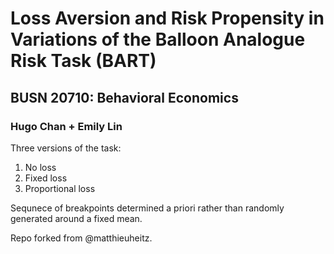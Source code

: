 # Loss Aversion and Risk Propensity in Variations of the Balloon Analogue Risk Task (BART) #
## BUSN 20710: Behavioral Economics ##
### Hugo Chan + Emily Lin ###

Three versions of the task:
1. No loss
2. Fixed loss
3. Proportional loss

Sequnece of breakpoints determined a priori rather than randomly generated around a fixed mean.

Repo forked from @matthieuheitz.
